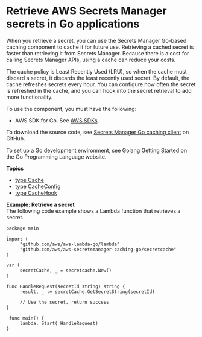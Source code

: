 # Retrieve AWS Secrets Manager secrets in Go applications<a name="retrieving-secrets_cache-go"></a>

When you retrieve a secret, you can use the Secrets Manager Go\-based caching component to cache it for future use\. Retrieving a cached secret is faster than retrieving it from Secrets Manager\. Because there is a cost for calling Secrets Manager APIs, using a cache can reduce your costs\. 

The cache policy is Least Recently Used \(LRU\), so when the cache must discard a secret, it discards the least recently used secret\. By default, the cache refreshes secrets every hour\. You can configure how often the secret is refreshed in the cache, and you can hook into the secret retrieval to add more functionality\.

To use the component, you must have the following:
+ AWS SDK for Go\. See [AWS SDKs](asm_access.md#asm-sdks)\.

To download the source code, see [Secrets Manager Go caching client](https://github.com/aws/aws-secretsmanager-caching-go ) on GitHub\.

To set up a Go development environment, see [Golang Getting Started](https://golang.org/doc/install) on the Go Programming Language website\.

**Topics**
+ [type Cache](retrieving-secrets_cache-go_cache.md)
+ [type CacheConfig](retrieving-secrets_cache-go_CacheConfig.md)
+ [type CacheHook](retrieving-secrets_cache-go_CacheHook.md)

**Example: Retrieve a secret**  
The following code example shows a Lambda function that retrieves a secret\.  

```
package main

import (
	 "github.com/aws/aws-lambda-go/lambda"
	 "github.com/aws/aws-secretsmanager-caching-go/secretcache"
)

var (
	 secretCache, _ = secretcache.New()
)

func HandleRequest(secretId string) string {
	 result, _ := secretCache.GetSecretString(secretId)
	 
	 // Use the secret, return success
}

 func main() {
	 lambda. Start( HandleRequest)
}
```